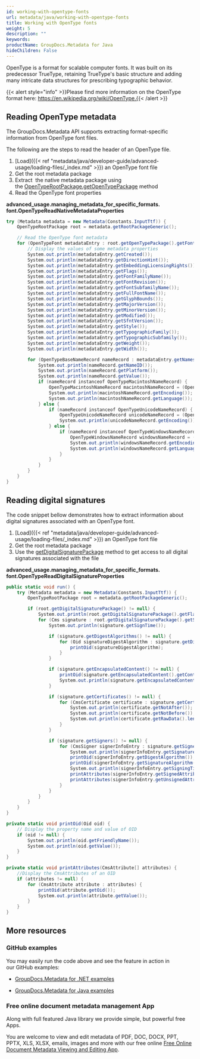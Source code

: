 ```yaml
---
id: working-with-opentype-fonts
url: metadata/java/working-with-opentype-fonts
title: Working with OpenType fonts
weight: 5
description: ""
keywords: 
productName: GroupDocs.Metadata for Java
hideChildren: False
---
```

OpenType is a format for scalable computer fonts. It was built on its predecessor TrueType, retaining TrueType's basic structure and adding many intricate data structures for prescribing typographic behavior.

{{< alert style="info" >}}Please find more information on the OpenType format here: https://en.wikipedia.org/wiki/OpenType.{{< /alert >}}

## Reading OpenType metadata

The GroupDocs.Metadata API supports extracting format-specific information from OpenType font files.

The following are the steps to read the header of an OpenType file.

1.  [Load]({{< ref "metadata/java/developer-guide/advanced-usage/loading-files/_index.md" >}}) an OpenType font file
2.  Get the root metadata package
3.  Extract  the native metadata package using the [OpenTypeRootPackage.getOpenTypePackage](https://apireference.groupdocs.com/metadata/java/com.groupdocs.metadata.core/OpenTypeRootPackage#getOpenTypePackage()) method
4.  Read the OpenType font properties

**advanced\_usage.managing\_metadata\_for\_specific\_formats.<WBR>font.OpenTypeReadNativeMetadataProperties**

```csharp
try (Metadata metadata = new Metadata(Constants.InputTtf)) {
	OpenTypeRootPackage root = metadata.getRootPackageGeneric();

	// Read the OpenType font metadata
	for (OpenTypeFont metadataEntry : root.getOpenTypePackage().getFonts()) {
		// Display the values of some metadata properties
		System.out.println(metadataEntry.getCreated());
		System.out.println(metadataEntry.getDirectionHint());
		System.out.println(metadataEntry.getEmbeddingLicensingRights());
		System.out.println(metadataEntry.getFlags());
		System.out.println(metadataEntry.getFontFamilyName());
		System.out.println(metadataEntry.getFontRevision());
		System.out.println(metadataEntry.getFontSubfamilyName());
		System.out.println(metadataEntry.getFullFontName());
		System.out.println(metadataEntry.getGlyphBounds());
		System.out.println(metadataEntry.getMajorVersion());
		System.out.println(metadataEntry.getMinorVersion());
		System.out.println(metadataEntry.getModified());
		System.out.println(metadataEntry.getSfntVersion());
		System.out.println(metadataEntry.getStyle());
		System.out.println(metadataEntry.getTypographicFamily());
		System.out.println(metadataEntry.getTypographicSubfamily());
		System.out.println(metadataEntry.getWeight());
		System.out.println(metadataEntry.getWidth());

		for (OpenTypeBaseNameRecord nameRecord : metadataEntry.getNames()) {
			System.out.println(nameRecord.getNameID());
			System.out.println(nameRecord.getPlatform());
			System.out.println(nameRecord.getValue());
			if (nameRecord instanceof OpenTypeMacintoshNameRecord) {
				OpenTypeMacintoshNameRecord macintoshNameRecord = (OpenTypeMacintoshNameRecord) nameRecord;
				System.out.println(macintoshNameRecord.getEncoding());
				System.out.println(macintoshNameRecord.getLanguage());
			} else {
				if (nameRecord instanceof OpenTypeUnicodeNameRecord) {
					OpenTypeUnicodeNameRecord unicodeNameRecord = (OpenTypeUnicodeNameRecord) nameRecord;
					System.out.println(unicodeNameRecord.getEncoding());
				} else {
					if (nameRecord instanceof OpenTypeWindowsNameRecord) {
						OpenTypeWindowsNameRecord windowsNameRecord = (OpenTypeWindowsNameRecord) nameRecord;
						System.out.println(windowsNameRecord.getEncoding());
						System.out.println(windowsNameRecord.getLanguage());
					}
				}
			}
		}
	}
}
```

## Reading digital signatures

The code snippet bellow demonstrates how to extract information about digital signatures associated with an OpenType font.

1.  [Load]({{< ref "metadata/java/developer-guide/advanced-usage/loading-files/_index.md" >}}) an OpenType font file
2.  Get the root metadata package
3.  Use the [getDigitalSignaturePackage](https://apireference.groupdocs.com/metadata/java/com.groupdocs.metadata.core/OpenTypeRootPackage#getDigitalSignaturePackage()) method to get access to all digital signatures associated with the file

**advanced\_usage.managing\_metadata\_for\_specific\_formats.<WBR>font.OpenTypeReadDigitalSignatureProperties**

```csharp
public static void run() {
    try (Metadata metadata = new Metadata(Constants.InputTtf)) {
        OpenTypeRootPackage root = metadata.getRootPackageGeneric();

        if (root.getDigitalSignaturePackage() != null) {
            System.out.println(root.getDigitalSignaturePackage().getFlags());
            for (Cms signature : root.getDigitalSignaturePackage().getSignatures()) {
                System.out.println(signature.getSignTime());

                if (signature.getDigestAlgorithms() != null) {
                    for (Oid signatureDigestAlgorithm : signature.getDigestAlgorithms()) {
                        printOid(signatureDigestAlgorithm);
                    }
                }

                if (signature.getEncapsulatedContent() != null) {
                    printOid(signature.getEncapsulatedContent().getContentType());
                    System.out.println(signature.getEncapsulatedContent().getContentRawData().length);
                }

                if (signature.getCertificates() != null) {
                    for (CmsCertificate certificate : signature.getCertificates()) {
                        System.out.println(certificate.getNotAfter());
                        System.out.println(certificate.getNotBefore());
                        System.out.println(certificate.getRawData().length);
                    }
                }

                if (signature.getSigners() != null) {
                    for (CmsSigner signerInfoEntry : signature.getSigners()) {
                        System.out.println(signerInfoEntry.getSignatureValue());
                        printOid(signerInfoEntry.getDigestAlgorithm());
                        printOid(signerInfoEntry.getSignatureAlgorithm());
                        System.out.println(signerInfoEntry.getSigningTime());
                        printAttributes(signerInfoEntry.getSignedAttributes());
                        printAttributes(signerInfoEntry.getUnsignedAttributes());
                    }
                }
            }
        }
    }
}

private static void printOid(Oid oid) {
    // Display the property name and value of OID
    if (oid != null) {
        System.out.println(oid.getFriendlyName());
        System.out.println(oid.getValue());
    }
}

private static void printAttributes(CmsAttribute[] attributes) {
    //Display the CmsAttributes of an OID
    if (attributes != null) {
        for (CmsAttribute attribute : attributes) {
            printOid(attribute.getOid());
            System.out.println(attribute.getValue());
        }
    }
}
```

## More resources

### GitHub examples

You may easily run the code above and see the feature in action in our GitHub examples:

*   [GroupDocs.Metadata for .NET examples](https://github.com/groupdocs-metadata/GroupDocs.Metadata-for-.NET)
    
*   [GroupDocs.Metadata for Java examples](https://github.com/groupdocs-metadata/GroupDocs.Metadata-for-Java)
    

### Free online document metadata management App

Along with full featured Java library we provide simple, but powerful free Apps.

You are welcome to view and edit metadata of PDF, DOC, DOCX, PPT, PPTX, XLS, XLSX, emails, images and more with our free online [Free Online Document Metadata Viewing and Editing App](https://products.groupdocs.app/metadata).
